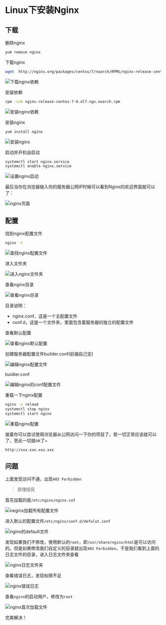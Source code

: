 # Linux下安装Nginx

## 下载

删除nginx

```sh
yum remove nginx
```

下载nginx

```sh
wget  http://nginx.org/packages/centos/7/noarch/RPMS/nginx-release-centos-7-0.el7.ngx.noarch.rpm
```

![下载nginx依赖](.\images\下载nginx依赖.png)

安装依赖

```sh
rpm -ivh nginx-release-centos-7-0.el7.ngx.noarch.rpm
```

![安装nginx依赖](.\images\安装nginx依赖.png)

安装nginx

```sh
yum install nginx  
```

![安装nginx](.\images\安装nginx.png)

启动并开机自启动

```sh
systemctl start nginx.service  
systemctl enable nginx.service
```

![设置nginx启动](.\images\设置nginx启动.png)

最后当你在浏览器输入你的服务器公网IP时候可以看到Nginx的欢迎界面就可以了：

![nginx页面](.\images\nginx页面.png)

## 配置

找到nginx配置文件

```sh
nginx -t
```

![查找nginx配置文件](.\images\查找nginx配置文件.png)

进入文件夹

![进入nginx文件夹](.\images\进入nginx文件夹.png)

查看nginx目录

![查看nginx目录](.\images\查看nginx目录.png)

目录说明：

- nginx.conf，这是一个主配置文件
- conf.d，这是一个文件夹，里面包含着服务器的独立的配置文件

查看默认配置

![查看nginx默认配置](.\images\查看nginx默认配置.png)

创建服务器配置文件builder.conf(前缀自己定)

![编辑nginx配置文件](.\images\编辑nginx配置文件.png)

buidler.conf

![编辑nginx的conf配置文件](.\images\编辑nginx的conf配置文件.png)

重载一下nginx配置

```sh
nginx -s reload
systemctl stop nginx
systemctl start nginx
```

![重载nginx配置](.\images\重载nginx配置.png)

接着你可以尝试使用浏览器从公网访问一下你的项目了，若一切正常应该就可以了，至此一切就ok了~

```text
http://xxx.xxx.xxx.xxx
```

## 问题

上面发现访问不通，出现`403 Forbidden`

> 原理探究

首先加载的是`/etc/nginx/nginx.cof`

![neginx加载所有配置文件](.\images\neginx加载所有配置文件.png)

进入默认的配置文件`/etc/nginx/conf.d/defalut.conf`

![nginx的default文件](.\images\nginx的default文件.png)

发现如果我们不修改，使用默认的`root`，即`/usr/share/nginx/html`是可以访问的。但是如果修改我们自定义的目录就出现`403 Forbidden`，于是我们看到上面的日志文件的目录，进入日志文件夹查看

![nginx日志文件夹](.\images\nginx日志文件夹.png)

查看错误日志，发现权限不足

![nginx错误日志](.\images\nginx错误日志.png)

查看`nginx`的启动用户，修改为`root`

![nginx首次加载文件](.\images\nginx首次加载文件.png)

完美解决！